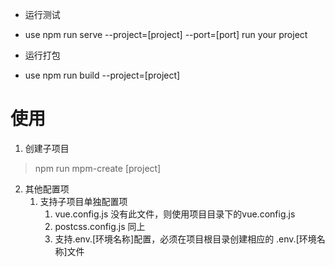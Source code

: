  * 运行测试
 * use npm run serve --project=[project] --port=[port] run your project
 
 * 运行打包
 * use npm run build --project=[project]

 # 使用
 
 1. 创建子项目
 >	npm run mpm-create [project] 
 
 2. 其他配置项
	1. 支持子项目单独配置项
		1. vue.config.js 没有此文件，则使用项目目录下的vue.config.js
		2. postcss.config.js 同上
		3. 支持.env.[环境名称]配置，必须在项目根目录创建相应的 .env.[环境名称]文件